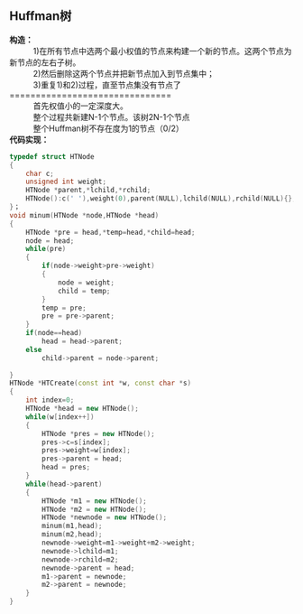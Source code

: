 ## Huffman树
**构造：**<br>
　　　1)在所有节点中选两个最小权值的节点来构建一个新的节点。这两个节点为新节点的左右子树。<br>
　　　2)然后删除这两个节点并把新节点加入到节点集中；<br>
　　　3)重复1)和2)过程，直至节点集没有节点了<br>
===============================<br>
　　　首先权值小的一定深度大。<br>
　　　整个过程共新建N-1个节点。该树2N-1个节点<br>
　　　整个Huffman树不存在度为1的节点（0/2）<br>
**代码实现：**
```C++
typedef struct HTNode
{
    char c;
    unsigned int weight;
    HTNode *parent,*lchild,*rchild;
    HTNode():c(' '),weight(0),parent(NULL),lchild(NULL),rchild(NULL){};
}；
void minum(HTNode *node,HTNode *head)
{
    HTNode *pre = head,*temp=head,*child=head;
    node = head;
    while(pre)
    {
        if(node->weight>pre->weight)
        {
            node = weight;
            child = temp;
        }
        temp = pre;
        pre = pre->parent;
    }
    if(node==head)
        head = head->parent;
    else
        child->parent = node->parent;
    
}
HTNode *HTCreate(const int *w, const char *s)
{
    int index=0;
    HTNode *head = new HTNode();
    while(w[index++])
    {
        HTNode *pres = new HTNode();
        pres->c=s[index];
        pres->weight=w[index];
        pres->parent = head;
        head = pres;
    }
    while(head->parent)
    {
        HTNode *m1 = new HTNode();
        HTNode *m2 = new HTNode();
        HTNode *newnode = new HTNode();
        minum(m1,head);
        minum(m2,head);
        newnode->weight=m1->weight+m2->weight;
        newnode->lchild=m1;
        newnode->rchild=m2;
        newnode->parent = head;
        m1->parent = newnode;
        m2->parent = newnode;
    }
}
```